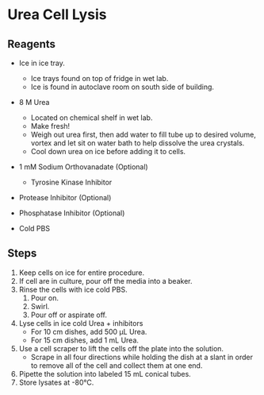 # Urea Cell Lysis

## Reagents

* Ice in ice tray.
    * Ice trays found on top of fridge in wet lab.
    * Ice is found in autoclave room on south side of building.

* 8 M Urea
    * Located on chemical shelf in wet lab.
    * Make fresh!
    * Weigh out urea first, then add water to fill tube up to desired volume,
      vortex and let sit on water bath to help dissolve the urea crystals.
    * Cool down urea on ice before adding it to cells.

* 1 mM Sodium Orthovanadate (Optional)
    * Tyrosine Kinase Inhibitor

* Protease Inhibitor (Optional)

* Phosphatase Inhibitor (Optional)

* Cold PBS

## Steps

1. Keep cells on ice for entire procedure.
2. If cell are in culture, pour off the media into a beaker.
3. Rinse the cells with ice cold PBS.
    1. Pour on.
    2. Swirl.
    3. Pour off or aspirate off.
4. Lyse cells in ice cold Urea + inhibitors
    * For 10 cm dishes, add 500 μL Urea.
    * For 15 cm dishes, add 1 mL Urea.
5. Use a cell scraper to lift the cells off the plate into the solution.
    * Scrape in all four directions while holding the dish at a slant in order
      to remove all of the cell and collect them at one end.
6. Pipette the solution into labeled 15 mL conical tubes.
7. Store lysates at -80°C.
